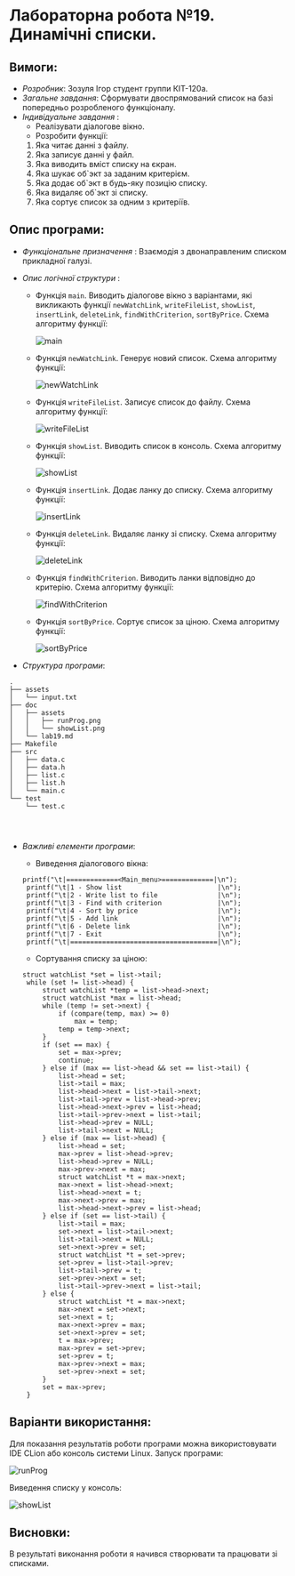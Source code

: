 ﻿# Лабораторна робота №19. Динамічні списки.
## Вимоги:
* *Розробник*: Зозуля Ігор студент группи КІТ-120а.
* *Загальне завдання*: Сформувати двоспрямований список на базі попередньо розробленого функціоналу.
* *Індивідуальне завдання* : 
    * Реалізувати діалогове вікно.
    * Розробити функції:
    1. Яка читає данні з файлу.
    2. Яка записує данні у файл.
    3. Яка виводить вміст списку на єкран.
    4. Яка шукає об`экт за заданим критерієм.
    5. Яка додає об`экт в будь-яку позицію списку.
    6. Яка видаляє об`экт зі списку.
    7. Яка сортує список за одним з критеріїв.
    
## Опис програми:
* *Функціональне призначення* : Взаємодія з двонаправленим списком прикладної галузі.

* *Опис логічної структури* :
    * Функція `main`. Виводить діалогове вікно з варіантами, які викликають функції `newWatchLink`, `writeFileList`, `showList`, `insertLink`, `deleteLink`, `findWithCriterion`, `sortByPrice`. Схема алгоритму функції:

      ![main](assets/main.png)

    * Функція `newWatchLink`. Генерує новий список. Схема алгоритму функції:

      ![newWatchLink](assets/newWatchLink.png)

    * Функція `writeFileList`. Записує список до файлу. Схема алгоритму функції:

      ![writeFileList](assets/writeFileList.png)

    * Функція `showList`. Виводить список в консоль. Схема алгоритму функції:

      ![showList](assets/showList.png)

    * Функція `insertLink`. Додає ланку до списку. Схема алгоритму функції:

      ![insertLink](assets/insertLink.png)

    * Функція `deleteLink`. Видаляє ланку зі списку. Схема алгоритму функції:

      ![deleteLink](assets/deleteLink.png)

    * Функція `findWithCriterion`. Виводить ланки відповідно до критерію. Схема алгоритму функції:

      ![findWithCriterion](assets/findWithCriterion.png)
    * Функція `sortByPrice`. Сортує список за ціною. Схема алгоритму функції:

      ![sortByPrice](assets/sortByPrice.png)
    
* *Структура програми*:
```
.
├── assets
│   └── input.txt
├── doc
│   ├── assets
│   │   ├── runProg.png
│   │   └── showList.png
│   └── lab19.md
├── Makefile
├── src
│   ├── data.c
│   ├── data.h
│   ├── list.c
│   ├── list.h
│   └── main.c
└── test
    └── test.c


    
```
* *Важливі елементи програми*:
    * Виведення діалогового вікна:

   ```
   printf("\t|=============<Main_menu>=============|\n");
    printf("\t|1 - Show list                        |\n");
    printf("\t|2 - Write list to file               |\n");
    printf("\t|3 - Find with criterion              |\n");
    printf("\t|4 - Sort by price                    |\n");
    printf("\t|5 - Add link                         |\n");
    printf("\t|6 - Delete link                      |\n");
    printf("\t|7 - Exit                             |\n");
    printf("\t|=====================================|\n");
   ```
    * Сортування списку за ціною:
   ```
   struct watchList *set = list->tail;
    while (set != list->head) {
        struct watchList *temp = list->head->next;
        struct watchList *max = list->head;
        while (temp != set->next) {
            if (compare(temp, max) >= 0)
                max = temp;
            temp = temp->next;
        }
        if (set == max) {
            set = max->prev;
            continue;
        } else if (max == list->head && set == list->tail) {
            list->head = set;
            list->tail = max;
            list->head->next = list->tail->next;
            list->tail->prev = list->head->prev;
            list->head->next->prev = list->head;
            list->tail->prev->next = list->tail;
            list->head->prev = NULL;
            list->tail->next = NULL;
        } else if (max == list->head) {
            list->head = set;
            max->prev = list->head->prev;
            list->head->prev = NULL;
            max->prev->next = max;
            struct watchList *t = max->next;
            max->next = list->head->next;
            list->head->next = t;
            max->next->prev = max;
            list->head->next->prev = list->head;
        } else if (set == list->tail) {
            list->tail = max;
            set->next = list->tail->next;
            list->tail->next = NULL;
            set->next->prev = set;
            struct watchList *t = set->prev;
            set->prev = list->tail->prev;
            list->tail->prev = t;
            set->prev->next = set;
            list->tail->prev->next = list->tail;
        } else {
            struct watchList *t = max->next;
            max->next = set->next;
            set->next = t;
            max->next->prev = max;
            set->next->prev = set;
            t = max->prev;
            max->prev = set->prev;
            set->prev = t;
            max->prev->next = max;
            set->prev->next = set;
        }
        set = max->prev;
    }
   ```
## Варіанти використання:
Для показання результатів роботи програми можна використовувати IDE CLion або консоль системи Linux. Запуск програми:

![runProg](assets/runProg.png)

Виведення списку у консоль:

![showList](assets/showList.png)

## Висновки:
В результаті виконання роботи я начився створювати та працювати зі списками.